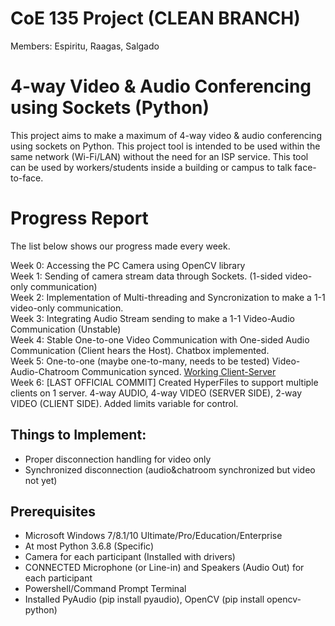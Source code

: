 # CoE 135 Project (CLEAN BRANCH)
Members: Espiritu, Raagas, Salgado

# 4-way Video & Audio Conferencing using Sockets (Python)
This project aims to make a maximum of 4-way video & audio conferencing using sockets on Python. This project tool is intended to be used within the same network (Wi-Fi/LAN) without the need for an ISP service. This tool can be used by workers/students inside a building or campus to talk face-to-face.

# Progress Report
The list below shows our progress made every week.

Week 0: Accessing the PC Camera using OpenCV library  
Week 1: Sending of camera stream data through Sockets. (1-sided video-only communication)  
Week 2: Implementation of Multi-threading and Syncronization to make a 1-1 video-only communication.  
Week 3: Integrating Audio Stream sending to make a 1-1 Video-Audio Communication (Unstable)  
Week 4: Stable One-to-one Video Communication with One-sided Audio Communication (Client hears the Host). Chatbox implemented.  
Week 5: One-to-one (maybe one-to-many, needs to be tested) Video-Audio-Chatroom Communication synced. [Working Client-Server](https://github.com/espiritukarl/CoE135Proj/tree/master/Week3)  
Week 6: [LAST OFFICIAL COMMIT] Created HyperFiles to support multiple clients on 1 server. 4-way AUDIO, 4-way VIDEO (SERVER SIDE), 2-way VIDEO (CLIENT SIDE). Added limits variable for control.

## Things to Implement:  
- Proper disconnection handling for video only 
- Synchronized disconnection (audio&chatroom synchronized but video not yet)

## Prerequisites
- Microsoft Windows 7/8.1/10 Ultimate/Pro/Education/Enterprise
- At most Python 3.6.8 (Specific)
- Camera for each participant (Installed with drivers)
- CONNECTED Microphone (or Line-in) and Speakers (Audio Out) for each participant
- Powershell/Command Prompt Terminal
- Installed PyAudio (pip install pyaudio), OpenCV (pip install opencv-python)
